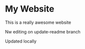 # My Website

This is a really awesome website

Nw editing on update-readme branch

Updated locally
